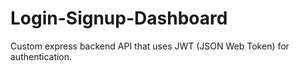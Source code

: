 # Login-Signup-Dashboard
Custom express backend API that uses JWT (JSON Web Token) for authentication.
